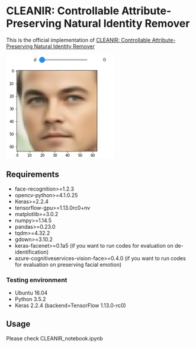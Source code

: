 # CLEANIR: Controllable Attribute-Preserving Natural Identity Remover
This is the official implementation of [CLEANIR: Controllable Attribute-Preserving Natural Identity Remover](https://www.mdpi.com/2076-3417/10/3/1120)

![CLEANIR Demo](./cleanir_demo.gif)

## Requirements
- face-recognition>=1.2.3
- opencv-python>=4.1.0.25
- Keras>=2.2.4
- tensorflow-gpu>=1.13.0rc0+nv
- matplotlib>=3.0.2
- numpy>=1.14.5
- pandas>=0.23.0
- tqdm>=4.32.2
- gdown>=3.10.2
- keras-facenet>=0.1a5 (if you want to run codes for evaluation on de-identification)
- azure-cognitiveservices-vision-face>=0.4.0 (if you want to run codes for evaluation on preserving facial emotion)

### Testing environment
- Ubuntu 16.04
- Python 3.5.2
- Keras 2.2.4 (backend=TensorFlow 1.13.0-rc0)

## Usage
Please check CLEANIR_notebook.ipynb
